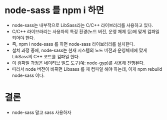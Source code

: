 # node-sass 를 npm i 하면 
- node-sass는 내부적으로 LibSass라는 C/C++ 라이브러리를 사용하고 있다.
- C/C++ 라이브러리는 사용자의 특정 환경(노드 버전, 운영 체제 등)에 맞게 컴파일되어야 한다. 
- 즉, npm i node-sass 를 하면 node-sass 라이브러리를 설치한다.
- 설치 과정 중에, node-sass는 현재 시스템의 노드 버전과 운영체제에 맞게 LibSass의 C++ 코드를 컴파일 한다.
- 이 컴파일 과정은 네이티브 빌드 도구(예: node-gyp)를 사용해 진행된다.
- 따라서 node 버전이 바뀌면 Libsass 를 재 컴파일 해야 하는데, 이게 npm rebuild node-sass 이다. 

# 결론
- node-sass 말고 sass 사용하자